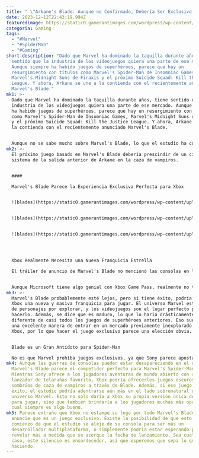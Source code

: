 ```yaml
---
title: " \"Arkane's Blade: Aunque no Confirmado, Debería Ser Exclusivo de Xbox\""
date: 2023-12-12T22:43:19.994Z
featuredimage: https://static0.gamerantimages.com/wordpress/wp-content/uploads/2023/12/blade-1.jpg?q=50&fit=contain&w=1140&h=&dpr=1.5
categoria: Gaming
tags:
  - "#Marvel"
  - "#SpiderMan"
  - "#Gaming"
short-description: "Dado que Marvel ha dominado la taquilla durante años, tiene
  sentido que la industria de los videojuegos quiera una parte de ese mercado.
  Aunque siempre ha habido juegos de superhéroes, parece que hay un
  resurgimiento con títulos como Marvel's Spider-Man de Insomniac Games,
  Marvel's Midnight Suns de Firaxis y el próximo Suicide Squad: Kill the Justice
  League. Y ahora, Arkane se une a la contienda con el recientemente anunciado
  Marvel's Blade."
mk1: >-
  Dado que Marvel ha dominado la taquilla durante años, tiene sentido que la
  industria de los videojuegos quiera una parte de ese mercado. Aunque siempre
  ha habido juegos de superhéroes, parece que hay un resurgimiento con títulos
  como Marvel's Spider-Man de Insomniac Games, Marvel's Midnight Suns de Firaxis
  y el próximo Suicide Squad: Kill the Justice League. Y ahora, Arkane se une a
  la contienda con el recientemente anunciado Marvel's Blade.


  Aunque no se sabe mucho sobre Marvel's Blade, lo que el estudio ha compartido suena extremadamente emocionante. Será una nueva aventura para un jugador de temática madura de los creadores de Deathloop y Dishonored. Eso suena como la combinación perfecta, así que esperemos que cumpla. Y aunque algunos jugadores asumieron que sería exclusivo de Xbox, actualmente parece que no lo será. Sin embargo, el hecho de no hacerlo exclusivo parece un error monumental.
mk2: >-
  El próximo juego basado en Marvel's Blade debería prescindir de un cierto
  sistema de la salida anterior de Arkane en la caza de vampiros.


  #### 

  Marvel's Blade Parece la Experiencia Exclusiva Perfecta para Xbox


  ![blades](https://static0.gamerantimages.com/wordpress/wp-content/uploads/2023/12/blade.jpg?q=50&fit=contain&w=750&h=415&dpr=1.5 "blades")


  ![blades](https://static0.gamerantimages.com/wordpress/wp-content/uploads/2023/12/marvels-blade-arkane-trailer-screenshot.jpg?q=50&fit=contain&w=750&h=415&dpr=1.5 "blades")


  ![blades](https://static0.gamerantimages.com/wordpress/wp-content/uploads/2022/12/marvel-s-midnight-suns-blade-skill-card.jpg?q=50&fit=contain&w=750&h=415&dpr=1.5 "blades")




  Xbox Realmente Necesita una Nueva Franquicia Estrella

  El tráiler de anuncio de Marvel's Blade no mencionó las consolas en las que se lanzaría, ni tiene el logo de Xbox Game Studios. Sin embargo, Arkane es un estudio de Xbox, por lo que tendría sentido que fuera exclusivo de Xbox Series X. Sin embargo, no hay confirmación en ninguna dirección, lo cual parece extraño. Especialmente porque parece ser exactamente lo que Microsoft necesita en este momento.


  Aunque Microsoft tiene algo genial con Xbox Game Pass, realmente no tiene una franquicia estrella en este momento. Halo Infinite dejó mucho que desear, los spin-offs de Minecraft no tienen un atractivo masivo, Gears of War está en ninguna parte, y el próximo Fallout o Elder Scrolls está a años de distancia. La única franquicia consistente que realmente tiene es Forza Motorsport, pero eso podría cambiar si explora aún más el universo Marvel.
mk3: >-
  Marvel's Blade probablemente esté lejos, pero si tiene éxito, podría darle a
  Xbox una nueva y masiva franquicia para jugar. El universo Marvel está lleno
  de personajes por explorar, y los videojuegos son el lugar perfecto para
  hacerlo. Además, se dice que es maduro, lo que lo haría drásticamente
  diferente de casi todos los juegos de superhéroes anteriores. Eso suena como
  una excelente manera de entrar en un mercado previamente inexplorado para
  Xbox, por lo que hacer el juego exclusivo parece una elección obvia.


  Blade es un Gran Antídoto para Spider-Man

  No es que Marvel prohíba juegos exclusivos, ya que Sony parece apostar fuerte por el universo Marvel. Aunque Marvel's Spider-Man y Marvel's Spider-Man: Miles Morales se lanzaron en Steam, la franquicia se concibió como una exclusiva de PlayStation. Marvel's Spider-Man 2 continuó esa tendencia, y Marvel's Wolverine está listo para expandir esa exclusividad a otros héroes de Marvel. Si Sony puede construir un universo Marvel de PlayStation, entonces aparentemente no hay razón para que Xbox no siga el mismo camino.
mk4: Aunque las guerras de consolas pueden estar desapareciendo en el olvido,
  Marvel's Blade parece el competidor perfecto para Marvel's Spider-Man.
  Mientras Sony ofrece a los jugadores aventuras de mundo abierto con su
  lanzador de telarañas favorito, Xbox podría ofrecerles juegos oscuros y
  sombríos de caza de vampiros a través de Blade. Además, si ese juego tiene
  éxito, el estudio podría adentrarse aún más en el lado sobrenatural del
  universo Marvel. Esto no solo daría a Xbox su propia versión única de Marvel
  para jugar, sino que también brindaría a los jugadores muchas más opciones, lo
  cual siempre es algo bueno.
mk5: Parece extraño que Xbox no estampe su logo por todo Marvel's Blade ni
  anuncie que es un juego exclusivo. Existe la posibilidad de que esto sea el
  comienzo de que el estudio se aleje de su consola para ser más un
  desarrollador multiplataforma, o simplemente podría estar esperando para
  revelar más a medida que se acerque la fecha de lanzamiento. Sea cual sea el
  caso, este silencio es ensordecedor, así que esperemos que sepa lo que está
  haciendo.
---
```

